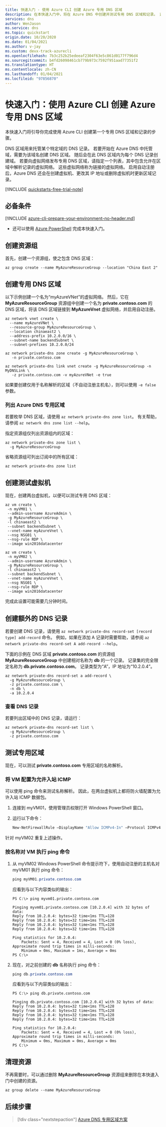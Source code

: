 ```yaml
---
title: 快速入门 - 使用 Azure CLI 创建 Azure 专用 DNS 区域
description: 在本快速入门中，将在 Azure DNS 中创建并测试专用 DNS 区域和记录。 这是有关使用 Azure CLI 创建和管理你的第一个专用 DNS 区域和记录的分步指南。
services: dns
author: WenJason
ms.service: dns
ms.topic: quickstart
origin.date: 10/20/2020
ms.date: 01/04/2021
ms.author: v-jay
ms.custom: devx-track-azurecli
ms.openlocfilehash: 7b3c252b25edeeaf2304f63e5c861d0177f796d4
ms.sourcegitcommit: b4fd26098461cb779b973c7592f951aad77351f2
ms.translationtype: HT
ms.contentlocale: zh-CN
ms.lasthandoff: 01/04/2021
ms.locfileid: "97856870"
---
```

# <a name="quickstart-create-an-azure-private-dns-zone-using-the-azure-cli"></a>快速入门：使用 Azure CLI 创建 Azure 专用 DNS 区域

本快速入门将引导你完成使用 Azure CLI 创建第一个专用 DNS 区域和记录的步骤。

DNS 区域用来托管某个特定域的 DNS 记录。 若要开始在 Azure DNS 中托管域，需要为该域名创建 DNS 区域。 随后会在此 DNS 区域内为每个 DNS 记录创建域。 若要向虚拟网络发布专用 DNS 区域，请指定一个列表，其中包含允许在区域中解析记录的虚拟网络。  这些虚拟网络称为链接的虚拟网络。  启用自动注册后，Azure DNS 还会在创建虚拟机、更改其 IP 地址或删除虚拟机时更新区域记录。

[!INCLUDE [quickstarts-free-trial-note](../../includes/quickstarts-free-trial-note.md)]

## <a name="prerequisites"></a>必备条件

[!INCLUDE [azure-cli-prepare-your-environment-no-header.md](../../includes/azure-cli-prepare-your-environment-no-header.md)]

- 还可以使用 [Azure PowerShell](private-dns-getstarted-powershell.md) 完成本快速入门。

## <a name="create-the-resource-group"></a>创建资源组

首先，创建一个资源组，使之包含 DNS 区域： 

```azurecli
az group create --name MyAzureResourceGroup --location "China East 2"
```

## <a name="create-a-private-dns-zone"></a>创建专用 DNS 区域

以下示例创建一个名为“myAzureVNet”的虚拟网络。 然后，它在 **MyAzureResourceGroup** 资源组中创建一个名为 **private.contoso.com** 的 DNS 区域，将该 DNS 区域链接到 **MyAzureVnet** 虚拟网络，并启用自动注册。

```azurecli
az network vnet create \
  --name myAzureVNet \
  --resource-group MyAzureResourceGroup \
  --location chinaeast2 \
  --address-prefix 10.2.0.0/16 \
  --subnet-name backendSubnet \
  --subnet-prefixes 10.2.0.0/24

az network private-dns zone create -g MyAzureResourceGroup \
   -n private.contoso.com

az network private-dns link vnet create -g MyAzureResourceGroup -n MyDNSLink \
   -z private.contoso.com -v myAzureVNet -e true
```

如果要创建仅用于名称解析的区域（不自动注册主机名），则可以使用 `-e false` 参数。

### <a name="list-dns-private-zones"></a>列出 Azure DNS 专用区域

若要枚举 DNS 区域，请使用 `az network private-dns zone list`。 有关帮助，请参阅 `az network dns zone list --help`。

指定资源组仅列出资源组内的区域：

```azurecli
az network private-dns zone list \
  -g MyAzureResourceGroup
```

省略资源组可列出订阅中的所有区域：

```azurecli
az network private-dns zone list 
```

## <a name="create-the-test-virtual-machines"></a>创建测试虚拟机

现在，创建两台虚拟机，以便可以测试专用 DNS 区域：

```azurecli
az vm create \
 -n myVM01 \
 --admin-username AzureAdmin \
 -g MyAzureResourceGroup \
 -l chinaeast2 \
 --subnet backendSubnet \
 --vnet-name myAzureVnet \
 --nsg NSG01 \
 --nsg-rule RDP \
 --image win2016datacenter

az vm create \
 -n myVM02 \
 --admin-username AzureAdmin \
 -g MyAzureResourceGroup \
 -l chinaeast2 \
 --subnet backendSubnet \
 --vnet-name myAzureVnet \
 --nsg NSG01 \
 --nsg-rule RDP \
 --image win2016datacenter
```

完成此设置可能需要几分钟时间。

## <a name="create-an-additional-dns-record"></a>创建额外的 DNS 记录

若要创建 DNS 记录，请使用 `az network private-dns record-set [record type] add-record` 命令。 例如，如果在添加 A 记录时需要帮助，请参阅 `az network private-dns record-set A add-record --help`。

 下面的示例在 DNS 区域 **private.contoso.com** 的资源组 **MyAzureResourceGroup** 中创建相对名称为 **db** 的一个记录。 记录集的完全限定名称为 **db.private.contoso.com**。 记录类型为“A”，IP 地址为“10.2.0.4”。

```azurecli
az network private-dns record-set a add-record \
  -g MyAzureResourceGroup \
  -z private.contoso.com \
  -n db \
  -a 10.2.0.4
```

### <a name="view-dns-records"></a>查看 DNS 记录

若要列出区域中的 DNS 记录，请运行：

```azurecli
az network private-dns record-set list \
  -g MyAzureResourceGroup \
  -z private.contoso.com
```

## <a name="test-the-private-zone"></a>测试专用区域

现在，可以测试 **private.contoso.com** 专用区域的名称解析。

### <a name="configure-vms-to-allow-inbound-icmp"></a>将 VM 配置为允许入站 ICMP

可以使用 ping 命令来测试名称解析。 因此，在两台虚拟机上都将防火墙配置为允许入站 ICMP 数据包。

1. 连接到 myVM01，使用管理员权限打开 Windows PowerShell 窗口。
2. 运行以下命令：

   ```powershell
   New-NetFirewallRule –DisplayName "Allow ICMPv4-In" –Protocol ICMPv4
   ```

针对 myVM02 重复上述操作。

### <a name="ping-the-vms-by-name"></a>按名称对 VM 执行 ping 命令

1. 从 myVM02 Windows PowerShell 命令提示符下，使用自动注册的主机名对 myVM01 执行 ping 命令：

   ```powershell
   ping myVM01.private.contoso.com
   ```

   应看到与以下内容类似的输出：

   ```output
   PS C:\> ping myvm01.private.contoso.com

   Pinging myvm01.private.contoso.com [10.2.0.4] with 32 bytes of data:
   Reply from 10.2.0.4: bytes=32 time<1ms TTL=128
   Reply from 10.2.0.4: bytes=32 time=1ms TTL=128
   Reply from 10.2.0.4: bytes=32 time<1ms TTL=128
   Reply from 10.2.0.4: bytes=32 time<1ms TTL=128

   Ping statistics for 10.2.0.4:
       Packets: Sent = 4, Received = 4, Lost = 0 (0% loss),
   Approximate round trip times in milli-seconds:
       Minimum = 0ms, Maximum = 1ms, Average = 0ms
   PS C:\>
   ```

2. 现在，对之前创建的 **db** 名称执行 ping 命令：

   ```powershell
   ping db.private.contoso.com
   ```

   应看到与以下内容类似的输出：

   ```output
   PS C:\> ping db.private.contoso.com

   Pinging db.private.contoso.com [10.2.0.4] with 32 bytes of data:
   Reply from 10.2.0.4: bytes=32 time<1ms TTL=128
   Reply from 10.2.0.4: bytes=32 time<1ms TTL=128
   Reply from 10.2.0.4: bytes=32 time<1ms TTL=128
   Reply from 10.2.0.4: bytes=32 time<1ms TTL=128

   Ping statistics for 10.2.0.4:
       Packets: Sent = 4, Received = 4, Lost = 0 (0% loss),
   Approximate round trip times in milli-seconds:
       Minimum = 0ms, Maximum = 0ms, Average = 0ms
   PS C:\>
   ```

## <a name="clean-up-resources"></a>清理资源

不再需要时，可以通过删除 **MyAzureResourceGroup** 资源组来删除在本快速入门中创建的资源。

```azurecli
az group delete --name MyAzureResourceGroup
```

## <a name="next-steps"></a>后续步骤

> [!div class="nextstepaction"]
> [Azure DNS 专用区域方案](private-dns-scenarios.md)

